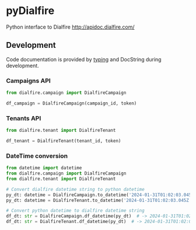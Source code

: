 # pyDialfire
Python interface to Dialfire http://apidoc.dialfire.com/

## Development
Code documentation is provided by [typing](https://docs.python.org/3/library/typing.html) and DocString during development.

### Campaigns API
```python
from dialfire.campaign import DialfireCampaign

df_campaign = DialfireCampaign(campaign_id, token)
```

### Tenants API
```python
from dialfire.tenant import DialfireTenant

df_tenant = DialfireTenant(tenant_id, token)
```

### DateTime conversion
```python
from datetime import datetime
from dialfire.campaign import DialfireCampaign
from dialfire.tenant import DialfireTenant

# Convert dialfire datetime string to python datetime
py_dt: datetime = DialfireCampaign.to_datetime('2024-01-31T01:02:03.045Z')
py_dt: datetime = DialfireTenant.to_datetime('2024-01-31T01:02:03.045Z')

# Convert python datetime to dialfire datetime string
df_dt: str = DialfireCampaign.df_datetime(py_dt)  # -> 2024-01-31T01:02:03.045Z
df_dt: str = DialfireTenant.df_datetime(py_dt)  # -> 2024-01-31T01:02:03.045Z

```
